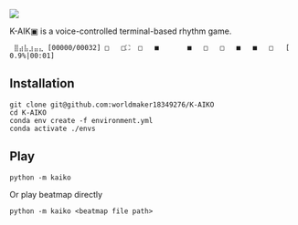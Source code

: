 ![](logo.png)

K-AIK▣  is a voice-controlled terminal-based rhythm game.

```
 ⣿⣴⣧⣰⣤⣄ [00000/00032] □   □⛶  □   ■       ■   □   □   ■   ■   □   [  0.9%|00:01]
```

## Installation

```
git clone git@github.com:worldmaker18349276/K-AIKO
cd K-AIKO
conda env create -f environment.yml
conda activate ./envs
```

## Play

```
python -m kaiko
```

Or play beatmap directly

```
python -m kaiko <beatmap file path>
```
